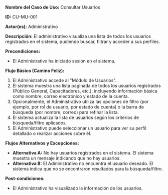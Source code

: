**Nombre del Caso de Uso:** Consultar Usuarios

**ID:** CU-MU-001

**Actor(es):** Administrativo

**Descripción:** El administrativo visualiza una lista de todos los usuarios registrados en el sistema, pudiendo buscar, filtrar y acceder a sus perfiles.

**Precondiciones:**

* El Administrativo ha iniciado sesión en el sistema.

**Flujo Básico (Camino Feliz):**

1. El Administrativo accede al "Módulo de Usuarios".
2. El sistema muestra una lista paginada de todos los usuarios registrados (Público General, Capacitadores, etc.), incluyendo información básica como nombre, correo electrónico y estado de la cuenta.
3. Opcionalmente, el Administrativo utiliza las opciones de filtro (por ejemplo, por rol de usuario, por estado de cuenta) o la barra de búsqueda (por nombre, correo) para refinar la lista.
4. El sistema actualiza la lista de usuarios según los criterios de búsqueda/filtro aplicados.
5. El Administrativo puede seleccionar un usuario para ver su perfil detallado o realizar acciones sobre él.

**Flujos Alternativos y Excepciones:**

* **Alternativa A:** No hay usuarios registrados en el sistema. El sistema muestra un mensaje indicando que no hay usuarios.
* **Alternativa B:** El Administrativo no encuentra el usuario deseado. El sistema indica que no se encontraron resultados para la búsqueda/filtro.

**Post-condiciones:**

* El Administrativo ha visualizado la información de los usuarios.